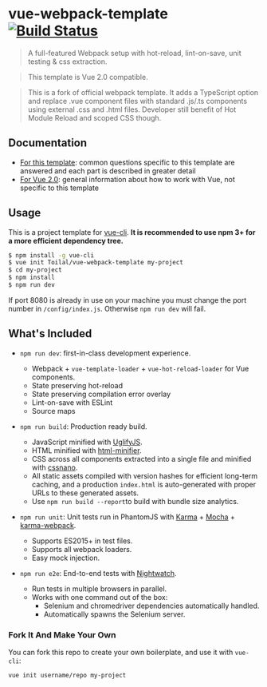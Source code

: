 # vue-webpack-template [![Build Status](https://travis-ci.org/Toilal/vue-webpack-template.svg?branch=master)](https://travis-ci.org/Toilal/vue-webpack-template)

> A full-featured Webpack setup with hot-reload, lint-on-save, unit testing & css extraction.

> This template is Vue 2.0 compatible.

> This is a fork of official webpack template. It adds a TypeScript option and replace .vue component files with 
standard .js/.ts components using external .css and .html files. Developer still benefit of Hot Module Reload and 
scoped CSS though.

## Documentation

- [For this template](http://toilal.github.io/vue-webpack-template): common questions specific to this template are answered and each part is described in greater detail
- [For Vue 2.0](http://vuejs.org/guide/): general information about how to work with Vue, not specific to this template

## Usage

This is a project template for [vue-cli](https://github.com/vuejs/vue-cli). **It is recommended to use npm 3+ for a more efficient dependency tree.**

``` bash
$ npm install -g vue-cli
$ vue init Toilal/vue-webpack-template my-project
$ cd my-project
$ npm install
$ npm run dev
```

If port 8080 is already in use on your machine you must change the port number in `/config/index.js`. Otherwise `npm run dev` will fail.

## What's Included

- `npm run dev`: first-in-class development experience.
  - Webpack + `vue-template-loader` + `vue-hot-reload-loader` for Vue components.
  - State preserving hot-reload
  - State preserving compilation error overlay
  - Lint-on-save with ESLint
  - Source maps

- `npm run build`: Production ready build.
  - JavaScript minified with [UglifyJS](https://github.com/mishoo/UglifyJS2).
  - HTML minified with [html-minifier](https://github.com/kangax/html-minifier).
  - CSS across all components extracted into a single file and minified with [cssnano](https://github.com/ben-eb/cssnano).
  - All static assets compiled with version hashes for efficient long-term caching, and a production `index.html` is auto-generated with proper URLs to these generated assets.
  - Use `npm run build --report`to build with bundle size analytics.

- `npm run unit`: Unit tests run in PhantomJS with [Karma](http://karma-runner.github.io/0.13/index.html) + [Mocha](http://mochajs.org/) + [karma-webpack](https://github.com/webpack/karma-webpack).
  - Supports ES2015+ in test files.
  - Supports all webpack loaders.
  - Easy mock injection.

- `npm run e2e`: End-to-end tests with [Nightwatch](http://nightwatchjs.org/).
  - Run tests in multiple browsers in parallel.
  - Works with one command out of the box:
    - Selenium and chromedriver dependencies automatically handled.
    - Automatically spawns the Selenium server.

### Fork It And Make Your Own

You can fork this repo to create your own boilerplate, and use it with `vue-cli`:

``` bash
vue init username/repo my-project
```
